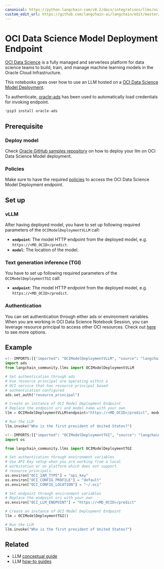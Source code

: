 ```yaml
---
canonical: https://python.langchain.com/v0.2/docs/integrations/llms/oci_model_deployment_endpoint/
custom_edit_url: https://github.com/langchain-ai/langchain/edit/master/docs/docs/integrations/llms/oci_model_deployment_endpoint.ipynb
---
```


# OCI Data Science Model Deployment Endpoint

[OCI Data Science](https://docs.oracle.com/en-us/iaas/data-science/using/home.htm) is a fully managed and serverless platform for data science teams to build, train, and manage machine learning models in the Oracle Cloud Infrastructure.

This notebooks goes over how to use an LLM hosted on a [OCI Data Science Model Deployment](https://docs.oracle.com/en-us/iaas/data-science/using/model-dep-about.htm).

To authenticate, [oracle-ads](https://accelerated-data-science.readthedocs.io/en/latest/user_guide/cli/authentication.html) has been used to automatically load credentials for invoking endpoint.

```python
!pip3 install oracle-ads
```

## Prerequisite

### Deploy model
Check [Oracle GitHub samples repository](https://github.com/oracle-samples/oci-data-science-ai-samples/tree/main/model-deployment/containers/llama2) on how to deploy your llm on OCI Data Science Model deployment.

### Policies
Make sure to have the required [policies](https://docs.oracle.com/en-us/iaas/data-science/using/model-dep-policies-auth.htm#model_dep_policies_auth__predict-endpoint) to access the OCI Data Science Model Deployment endpoint.

## Set up

### vLLM
After having deployed model, you have to set up following required parameters of the `OCIModelDeploymentVLLM` call:

- **`endpoint`**: The model HTTP endpoint from the deployed model, e.g. `https://<MD_OCID>/predict`. 
- **`model`**: The location of the model.

### Text generation inference (TGI)
You have to set up following required parameters of the `OCIModelDeploymentTGI` call:

- **`endpoint`**: The model HTTP endpoint from the deployed model, e.g. `https://<MD_OCID>/predict`. 

### Authentication

You can set authentication through either ads or environment variables. When you are working in OCI Data Science Notebook Session, you can leverage resource principal to access other OCI resources. Check out [here](https://accelerated-data-science.readthedocs.io/en/latest/user_guide/cli/authentication.html) to see more options. 

## Example

```python
<!--IMPORTS:[{"imported": "OCIModelDeploymentVLLM", "source": "langchain_community.llms", "docs": "https://api.python.langchain.com/en/latest/llms/langchain_community.llms.oci_data_science_model_deployment_endpoint.OCIModelDeploymentVLLM.html", "title": "OCI Data Science Model Deployment Endpoint"}]-->
import ads
from langchain_community.llms import OCIModelDeploymentVLLM

# Set authentication through ads
# Use resource principal are operating within a
# OCI service that has resource principal based
# authentication configured
ads.set_auth("resource_principal")

# Create an instance of OCI Model Deployment Endpoint
# Replace the endpoint uri and model name with your own
llm = OCIModelDeploymentVLLM(endpoint="https://<MD_OCID>/predict", model="model_name")

# Run the LLM
llm.invoke("Who is the first president of United States?")
```

```python
<!--IMPORTS:[{"imported": "OCIModelDeploymentTGI", "source": "langchain_community.llms", "docs": "https://api.python.langchain.com/en/latest/llms/langchain_community.llms.oci_data_science_model_deployment_endpoint.OCIModelDeploymentTGI.html", "title": "OCI Data Science Model Deployment Endpoint"}]-->
import os

from langchain_community.llms import OCIModelDeploymentTGI

# Set authentication through environment variables
# Use API Key setup when you are working from a local
# workstation or on platform which does not support
# resource principals.
os.environ["OCI_IAM_TYPE"] = "api_key"
os.environ["OCI_CONFIG_PROFILE"] = "default"
os.environ["OCI_CONFIG_LOCATION"] = "~/.oci"

# Set endpoint through environment variables
# Replace the endpoint uri with your own
os.environ["OCI_LLM_ENDPOINT"] = "https://<MD_OCID>/predict"

# Create an instance of OCI Model Deployment Endpoint
llm = OCIModelDeploymentTGI()

# Run the LLM
llm.invoke("Who is the first president of United States?")
```

## Related

- LLM [conceptual guide](/docs/concepts/#llms)
- LLM [how-to guides](/docs/how_to/#llms)